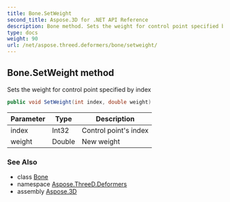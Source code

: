 ```yaml
---
title: Bone.SetWeight
second_title: Aspose.3D for .NET API Reference
description: Bone method. Sets the weight for control point specified by index
type: docs
weight: 90
url: /net/aspose.threed.deformers/bone/setweight/
---
```

## Bone.SetWeight method

Sets the weight for control point specified by index

```csharp
public void SetWeight(int index, double weight)
```

| Parameter | Type | Description |
| --- | --- | --- |
| index | Int32 | Control point's index |
| weight | Double | New weight |

### See Also

* class [Bone](../)
* namespace [Aspose.ThreeD.Deformers](../../../aspose.threed.deformers/)
* assembly [Aspose.3D](../../../)


